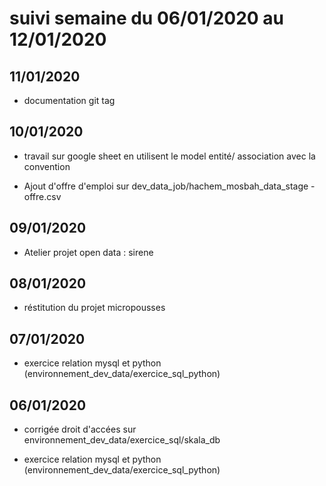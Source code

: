 # suivi semaine du 06/01/2020 au 12/01/2020

##  11/01/2020

* documentation git tag

## 10/01/2020

* travail sur google sheet en utilisent le model entité/ association avec la convention 

* Ajout d'offre d'emploi sur dev_data_job/hachem_mosbah_data_stage - offre.csv

## 09/01/2020

* Atelier projet open data : sirene

## 08/01/2020

* réstitution du projet micropousses

## 07/01/2020

* exercice relation mysql et python (environnement_dev_data/exercice_sql_python)

## 06/01/2020

* corrigée droit d'accées sur environnement_dev_data/exercice_sql/skala_db

* exercice relation mysql et python (environnement_dev_data/exercice_sql_python)

